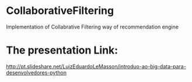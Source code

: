# CollaborativeFiltering
Implementation of Collabrative Filtering way of recommendation engine 

# The presentation Link:
http://pt.slideshare.net/LuizEduardoLeMasson/introduo-ao-big-data-para-desenvolvedores-python
